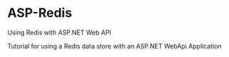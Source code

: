 # ASP-Redis
Using Redis with ASP.NET Web API

Tutorial for using a Redis data store with an ASP.NET WebApi Application
